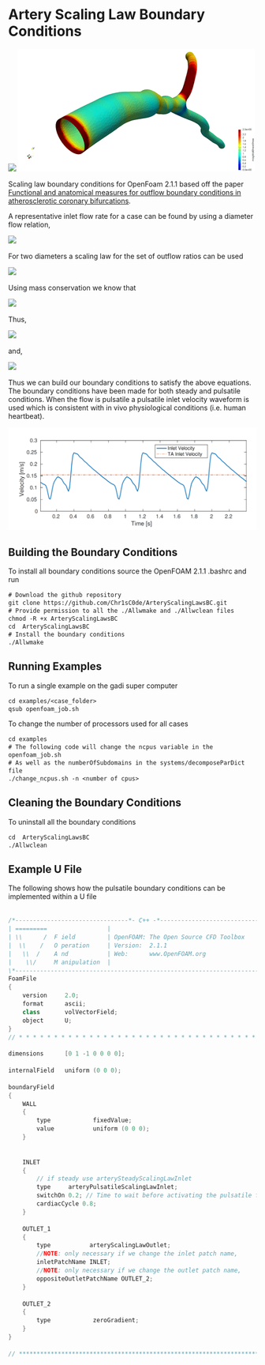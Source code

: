 # Artery Scaling Law Boundary Conditions

![](movie/single_vessel.gif)
![](movie/bifurcation.gif)

Scaling law boundary conditions for OpenFoam 2.1.1 based off the paper
[Functional and anatomical measures for outflow boundary conditions in atherosclerotic coronary bifurcations](https://www.researchgate.net/publication/285045581_Functional_and_anatomical_measures_for_outflow_boundary_conditions_in_atherosclerotic_coronary_bifurcations).

A representative inlet flow rate for a case can be found by using a diameter flow
relation,

<img src="https://render.githubusercontent.com/render/math?math=q_{in}=1.43d^{2.55}">

For two diameters a scaling law for the set of outflow ratios can be used

<img src="https://render.githubusercontent.com/render/math?math=\dfrac{q_2}{q_1}=\left(\dfrac{d_2}{d_1}\right)^{2.27}">

Using mass conservation we know that

<img src="https://render.githubusercontent.com/render/math?math=q_{1} %2B q_{2}=q_{in}">

Thus,

<img src="https://render.githubusercontent.com/render/math?math=q_{2}=q_{1}\left(\dfrac{d_2}{d_1}\right)^{2.27}">

and,

<img src="https://render.githubusercontent.com/render/math?math=q_{1}=\dfrac{q_{in}}{1 %2B \left(\dfrac{d_2}{d_1}\right)^{2.27}}">

Thus we can build our boundary conditions to satisfy the above equations.
The boundary conditions have been made for both steady and pulsatile conditions.
When the flow is pulsatile a pulsatile inlet velocity waveform is used which is
consistent with in vivo physiological conditions (i.e. human
heartbeat).

![](images/waveform.PNG)


## Building the Boundary Conditions

To install all boundary conditions source the OpenFOAM 2.1.1 .bashrc and run

``` shell
# Download the github repository
git clone https://github.com/Chr1sC0de/ArteryScalingLawsBC.git
# Provide permission to all the ./Allwmake and ./Allwclean files
chmod -R +x ArteryScalingLawsBC
cd  ArteryScalingLawsBC
# Install the boundary conditions
./Allwmake
```

## Running Examples

To run a single example on the gadi super computer

``` shell
cd examples/<case_folder>
qsub openfoam_job.sh
```

To change the number of processors used for all cases

``` shell
cd examples
# The following code will change the ncpus variable in the openfoam_job.sh
# As well as the numberOfSubdomains in the systems/decomposeParDict file
./change_ncpus.sh -n <number of cpus>
```

## Cleaning the Boundary Conditions

To uninstall all the boundary conditions

``` shell
cd  ArteryScalingLawsBC
./Allwclean
```

## Example U File

The following shows how the pulsatile boundary conditions can be implemented within a U file

``` c++

/*--------------------------------*- C++ -*----------------------------------*\
| =========                 |                                                 |
| \\      /  F ield         | OpenFOAM: The Open Source CFD Toolbox           |
|  \\    /   O peration     | Version:  2.1.1                                 |
|   \\  /    A nd           | Web:      www.OpenFOAM.org                      |
|    \\/     M anipulation  |                                                 |
\*---------------------------------------------------------------------------*/
FoamFile
{
    version     2.0;
    format      ascii;
    class       volVectorField;
    object      U;
}
// * * * * * * * * * * * * * * * * * * * * * * * * * * * * * * * * * * * * * //

dimensions      [0 1 -1 0 0 0 0];

internalField   uniform (0 0 0);

boundaryField
{
    WALL
    {
        type            fixedValue;
        value           uniform (0 0 0);
    }


	INLET
	{
        // if steady use arterySteadyScalingLawInlet
		type     arteryPulsatileScalingLawInlet;
        switchOn 0.2; // Time to wait before activating the pulsatile flow
        cardiacCycle 0.8;
	}

    OUTLET_1
    {
        type           arteryScalingLawOutlet;
        //NOTE: only necessary if we change the inlet patch name,
        inletPatchName INLET;
        //NOTE: only necessary if we change the outlet patch name,
        oppositeOutletPatchName OUTLET_2;
    }

    OUTLET_2
    {
        type            zeroGradient;
    }
}

// ************************************************************************* //
```